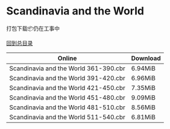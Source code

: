 # Scandinavia and the World

打包下载📦仍在工事中

[回到总目录](/Catalogs.md)







Online | Download
--- | ---
Scandinavia and the World 361-390.cbr | 6.94MiB
Scandinavia and the World 391-420.cbr | 6.96MiB
Scandinavia and the World 421-450.cbr | 7.35MiB
Scandinavia and the World 451-480.cbr | 9.09MiB
Scandinavia and the World 481-510.cbr | 8.56MiB
Scandinavia and the World 511-540.cbr | 6.81MiB